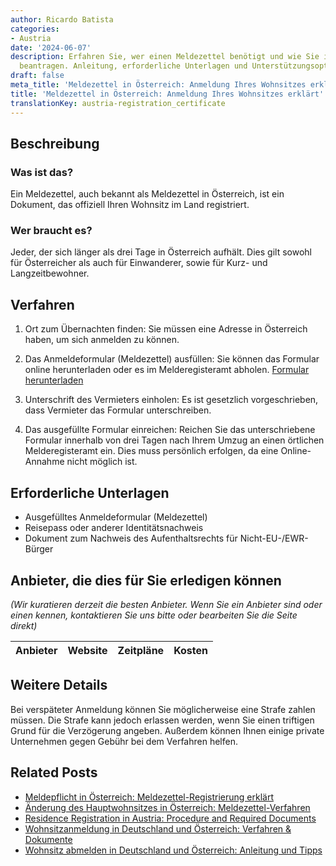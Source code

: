 ```yaml
---
author: Ricardo Batista
categories:
- Austria
date: '2024-06-07'
description: Erfahren Sie, wer einen Meldezettel benötigt und wie Sie ihn in Österreich
  beantragen. Anleitung, erforderliche Unterlagen und Unterstützungsoptionen vorhanden.
draft: false
meta_title: 'Meldezettel in Österreich: Anmeldung Ihres Wohnsitzes erklärt'
title: 'Meldezettel in Österreich: Anmeldung Ihres Wohnsitzes erklärt'
translationKey: austria-registration_certificate
---
```



## Beschreibung
### Was ist das?
Ein Meldezettel, auch bekannt als Meldezettel in Österreich, ist ein Dokument, das offiziell Ihren Wohnsitz im Land registriert.

### Wer braucht es?
Jeder, der sich länger als drei Tage in Österreich aufhält. Dies gilt sowohl für Österreicher als auch für Einwanderer, sowie für Kurz- und Langzeitbewohner.

## Verfahren

1. Ort zum Übernachten finden: Sie müssen eine Adresse in Österreich haben, um sich anmelden zu können.

2. Das Anmeldeformular (Meldezettel) ausfüllen: Sie können das Formular online herunterladen oder es im Melderegisteramt abholen. [Formular herunterladen](https://www.wien.gv.at/amtswege/meldeservice/meldezettel.html)

3. Unterschrift des Vermieters einholen: Es ist gesetzlich vorgeschrieben, dass Vermieter das Formular unterschreiben.

4. Das ausgefüllte Formular einreichen: Reichen Sie das unterschriebene Formular innerhalb von drei Tagen nach Ihrem Umzug an einen örtlichen Melderegisteramt ein. Dies muss persönlich erfolgen, da eine Online-Annahme nicht möglich ist.

## Erforderliche Unterlagen

- Ausgefülltes Anmeldeformular (Meldezettel)
- Reisepass oder anderer Identitätsnachweis
- Dokument zum Nachweis des Aufenthaltsrechts für Nicht-EU-/EWR-Bürger

## Anbieter, die dies für Sie erledigen können
_(Wir kuratieren derzeit die besten Anbieter. Wenn Sie ein Anbieter sind oder einen kennen, kontaktieren Sie uns bitte oder bearbeiten Sie die Seite direkt)_

| Anbieter | Website | Zeitpläne | Kosten |
| --------------- | --------------- | :-------------: | :-------------: |

## Weitere Details
Bei verspäteter Anmeldung können Sie möglicherweise eine Strafe zahlen müssen. Die Strafe kann jedoch erlassen werden, wenn Sie einen triftigen Grund für die Verzögerung angeben. Außerdem können Ihnen einige private Unternehmen gegen Gebühr bei dem Verfahren helfen.


## Related Posts

- [Meldepflicht in Österreich: Meldezettel-Registrierung erklärt](https://tramitit.com/de/guides/austria/meldepflicht/)
- [Änderung des Hauptwohnsitzes in Österreich: Meldezettel-Verfahren](https://tramitit.com/de/guides/austria/hauptwohnsitzanderung/)
- [Residence Registration in Austria: Procedure and Required Documents](https://tramitit.com/de/guides/austria/meldeauskunft/)
- [Wohnsitzanmeldung in Deutschland und Österreich: Verfahren & Dokumente](https://tramitit.com/de/guides/austria/anmeldung_wohnsitz/)
- [Wohnsitz abmelden in Deutschland und Österreich: Anleitung und Tipps](https://tramitit.com/de/guides/austria/abmeldung_wohnsitz/)